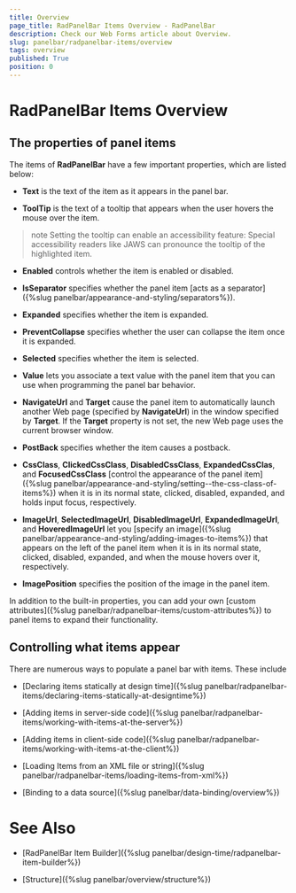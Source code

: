 ```yaml
---
title: Overview
page_title: RadPanelBar Items Overview - RadPanelBar
description: Check our Web Forms article about Overview.
slug: panelbar/radpanelbar-items/overview
tags: overview
published: True
position: 0
---
```


# RadPanelBar Items Overview



## The properties of panel items

The items of **RadPanelBar** have a few important properties, which are listed below:

* **Text** is the text of the item as it appears in the panel bar.

* **ToolTip** is the text of a tooltip that appears when the user hovers the mouse over the item.

>note Setting the tooltip can enable an accessibility feature: Special accessibility readers like JAWS can pronounce the tooltip of the highlighted item.
>


* **Enabled** controls whether the item is enabled or disabled.

* **IsSeparator** specifies whether the panel item [acts as a separator]({%slug panelbar/appearance-and-styling/separators%}).

* **Expanded** specifies whether the item is expanded.

* **PreventCollapse** specifies whether the user can collapse the item once it is expanded.

* **Selected** specifies whether the item is selected.

* **Value** lets you associate a text value with the panel item that you can use when programming the panel bar behavior.

* **NavigateUrl** and **Target** cause the panel item to automatically launch another Web page (specified by **NavigateUrl**) in the window specified by **Target**. If the **Target** property is not set, the new Web page uses the current browser window.

* **PostBack** specifies whether the item causes a postback.

* **CssClass**, **ClickedCssClass**, **DisabledCssClass**, **ExpandedCssClas**, and **FocusedCssClass** [control the appearance of the panel item]({%slug panelbar/appearance-and-styling/setting--the-css-class-of-items%}) when it is in its normal state, clicked, disabled, expanded, and holds input focus, respectively.

* **ImageUrl**, **SelectedImageUrl**, **DisabledImageUrl**, **ExpandedImageUrl**, and **HoveredImageUrl** let you [specify an image]({%slug panelbar/appearance-and-styling/adding-images-to-items%}) that appears on the left of the panel item when it is in its normal state, clicked, disabled, expanded, and when the mouse hovers over it, respectively.

* **ImagePosition** specifies the position of the image in the panel item.

In addition to the built-in properties, you can add your own [custom attributes]({%slug panelbar/radpanelbar-items/custom-attributes%}) to panel items to expand their functionality.

## Controlling what items appear

There are numerous ways to populate a panel bar with items. These include

* [Declaring items statically at design time]({%slug panelbar/radpanelbar-items/declaring-items-statically-at-designtime%})

* [Adding items in server-side code]({%slug panelbar/radpanelbar-items/working-with-items-at-the-server%})

* [Adding items in client-side code]({%slug panelbar/radpanelbar-items/working-with-items-at-the-client%})

* [Loading Items from an XML file or string]({%slug panelbar/radpanelbar-items/loading-items-from-xml%})

* [Binding to a data source]({%slug panelbar/data-binding/overview%})

# See Also

 * [RadPanelBar Item Builder]({%slug panelbar/design-time/radpanelbar-item-builder%})

 * [Structure]({%slug panelbar/overview/structure%})
